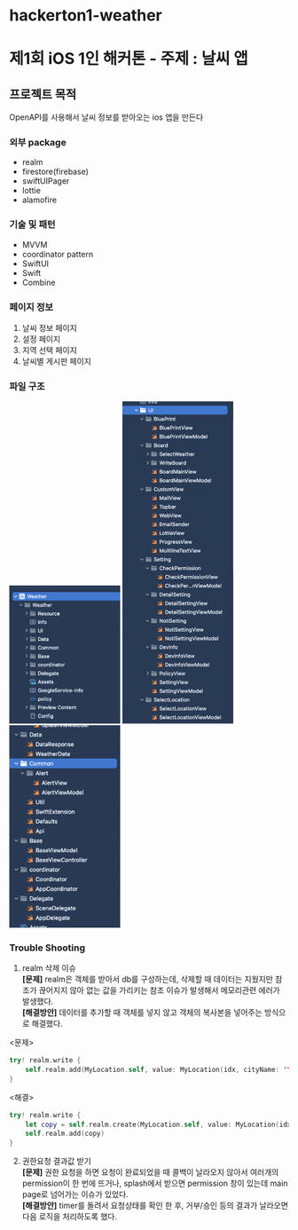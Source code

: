 # hackerton1-weather

# 제1회 iOS 1인 해커톤 - 주제 : 날씨 앱

## 프로젝트 목적
OpenAPI를 사용해서 날씨 정보를 받아오는 ios 앱을 만든다

### 외부 package
- realm
- firestore(firebase)
- swiftUIPager
- lottie
- alamofire

### 기술 및 패턴
- MVVM
- coordinator pattern
- SwiftUI
- Swift
- Combine

### 페이지 정보
1. 날씨 정보 페이지
2. 설정 페이지
3. 지역 선택 페이지
4. 날씨별 게시판 페이지

### 파일 구조
<img src="/readme-images/structure1.png" width="200">
<img src="/readme-images/structure2.png" width="200">
<img src="/readme-images/structure3.png" width="200">


### Trouble Shooting
1. realm 삭제 이슈  
<b>[문제]</b> realm은 객체를 받아서 db를 구성하는데, 삭제할 때 데이터는 지웠지만 참조가 끊어지지 않아 없는 값을 가리키는 참조 이슈가 발생해서 메모리관련 에러가 발생했다.  
<b>[해결방안]</b> 데이터를 추가할 때 객체를 넣지 않고 객체의 복사본을 넣어주는 방식으로 해결했다.   

<문제>
```swift
try! realm.write {
    self.realm.add(MyLocation.self, value: MyLocation(idx, cityName: "\(item.location.city1) \(item.location.city2)", indexOfDB: item.location.idx, longitude: item.location.longitude, latitude: item.location.latitude))
}
```
<해결>
```swift
try! realm.write {
    let copy = self.realm.create(MyLocation.self, value: MyLocation(idx, cityName: "\(item.location.city1) \(item.location.city2)", indexOfDB: item.location.idx, longitude: item.location.longitude, latitude: item.location.latitude))
    self.realm.add(copy)
}
```

2. 권한요청 결과값 받기  
<b>[문제]</b> 권한 요청을 하면 요청이 완료되었을 때 콜백이 날라오지 않아서 여러개의 permission이 한 번에 뜨거나, splash에서 받으면 permission 창이 있는데 main page로 넘어가는 이슈가 있었다.  
<b>[해결방안]</b> timer를 돌려서 요청상태를 확인 한 후, 거부/승인 등의 결과가 날라오면 다음 로직을 처리하도록 했다.

